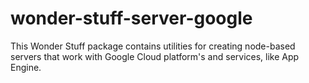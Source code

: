 # wonder-stuff-server-google

This Wonder Stuff package contains utilities for creating node-based servers
that work with Google Cloud platform's and services, like App Engine.
